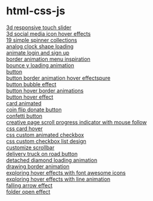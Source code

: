 # html-css-js
<a href="https://hawanbeats.github.io/html-css-js/3d%20responsive%20touch%20slider/">3d responsive touch slider</a>
<br>
<a href="https://hawanbeats.github.io/html-css-js/3d%20social%20media%20icon%20hover%20effects/">3d social media icon hover effects</a>
<br>
<a href="https://hawanbeats.github.io/html-css-js/19%20simple%20spinner%20collections/">19 simple spinner collections</a>
<br>
<a href="https://hawanbeats.github.io/html-css-js/analog%20clock%20shape%20loading/">analog clock shape loading</a>
<br>
<a href="https://hawanbeats.github.io/html-css-js/animate%20login%20and%20sign%20up/">animate login and sign up</a>
<br>
<a href="https://hawanbeats.github.io/html-css-js/border%20animation%20menu%20inspiration/">border animation menu inspiration</a>
<br>
<a href="https://hawanbeats.github.io/html-css-js/bounce%20y%20loading%20animation/">bounce y loading animation</a>
<br>
<a href="https://hawanbeats.github.io/html-css-js/button/">button</a>
<br>
<a href="https://hawanbeats.github.io/html-css-js/button%20border%20animation%20on%20hover%20effectspure/">button border animation hover effectspure</a>
<br>
<a href="https://hawanbeats.github.io/html-css-js/button%20bubble%20effect/">button bubble effect</a>
<br>
<a href="https://hawanbeats.github.io/html-css-js/button%20hover%20border%20animations/">button hover border animations</a>
<br>
<a href="https://hawanbeats.github.io/html-css-js/button%20hover%20effect/">button hover effect</a>
<br>
<a href="https://hawanbeats.github.io/html-css-js/card%20animated/">card animated</a>
<br>
<a href="https://hawanbeats.github.io/html-css-js/coin%20flip%20donate%20button/">coin flip donate button</a>
<br>
<a href="https://hawanbeats.github.io/html-css-js/confetti%20button/">confetti button</a>
<br>
<a href="https://hawanbeats.github.io/html-css-js/creative%20page%20scroll%20progress%20indicator%20with%20mouse%20follow/">creative page scroll progress indicator with mouse follow</a>
<br>
<a href="https://hawanbeats.github.io/html-css-js/css%20card%20hover/">css card hover</a>
<br>
<a href="https://hawanbeats.github.io/html-css-js/css%20custom%20animated%20checkbox/">css custom animated checkbox</a>
<br>
<a href="https://hawanbeats.github.io/html-css-js/css%20custom%20checkbox%20list%20design/">css custom checkbox list design</a>
<br>
<a href="https://hawanbeats.github.io/html-css-js/customize%20scrollbar/">customize scrollbar</a>
<br>
<a href="https://hawanbeats.github.io/html-css-js/delivery%20truck%20on%20road%20button/">delivery truck on road button</a>
<br>
<a href="https://hawanbeats.github.io/html-css-js/detached%20diamond%20loading%20animation/">detached diamond loading animation</a>
<br>
<a href="https://hawanbeats.github.io/html-css-js/drawing%20border%20animation/">drawing border animation</a>
<br>
<a href="https://hawanbeats.github.io/html-css-js/exploring%20hover%20effects%20with%20font%20awesome%20icons/">exploring hover effects with font awesome icons</a>
<br>
<a href="https://hawanbeats.github.io/html-css-js/exploring%20hover%20effects%20with%20line%20animation/">exploring hover effects with line animation</a>
<br>
<a href="https://hawanbeats.github.io/html-css-js/falling%20arrow%20effect/">falling arrow effect</a>
<br>
<a href="https://hawanbeats.github.io/html-css-js/folder%20open%20effect/">folder open effect</a>
